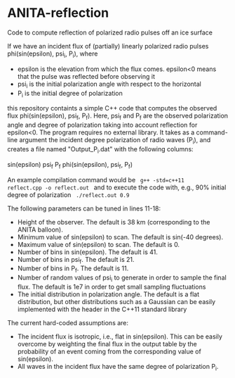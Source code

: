 # ANITA-reflection
Code to compute reflection of polarized radio pulses off an ice surface

If we have an incident flux of (partially) linearly polarized radio pulses phi(sin(epsilon), psi<sub>i</sub>, P<sub>i</sub>), where
* epsilon is the elevation from which the flux comes. epsilon<0 means that the pulse was reflected before observing it
* psi<sub>i</sub> is the initial polarization angle with respect to the horizontal
* P<sub>i</sub> is the initial degree of polarization

this repository containts a simple C++ code that computes the observed flux phi(sin(epsilon), psi<sub>f</sub>, P<sub>f</sub>). Here, psi<sub>f</sub> and P<sub>f</sub> are the observed polarization angle and degree of polarization taking into account reflection for epsilon<0. The program requires no external library. It takes as a command-line argument the incident degree polarization of radio waves (P<sub>i</sub>), and creates a file named "Output_P<sub>i</sub>.dat" with the following columns:

sin(epsilon) psi<sub>f</sub> P<sub>f</sub> phi(sin(epsilon), psi<sub>f</sub>, P<sub>f</sub>)

An example compilation command would be
<code> g++ -std=c++11 reflect.cpp -o reflect.out </code>
and to execute the code with, e.g., 90% initial degree of polarization
<code> ./reflect.out 0.9 </code>

The following parameters can be tuned in lines 11-18:
* Height of the observer. The default is 38 km (corresponding to the ANITA balloon).
* Minimum value of sin(epsilon) to scan. The default is sin(-40 degrees).
* Maximum value of sin(epsilon) to scan. The default is 0.
* Number of bins in sin(epsilon). The default is 41.
* Number of bins in psi<sub>f</sub>. The default is 21.
* Number of bins in P<sub>f</sub>. The default is 11.
* Number of random values of psi<sub>i</sub> to generate in order to sample the final flux. The default is 1e7 in order to get small sampling fluctuations
* The initial distribution in polarization angle. The default is a flat distribution, but other distributions such as a Gaussian can be easily implemented with the <random> header in the C++11 standard library

The current hard-coded assumptions are:
* The incident flux is isotropic, i.e., flat in sin(epsilon). This can be easily overcome by weighting the final flux in the output table by the probability of an event coming from the corresponding value of sin(epsilon).
* All waves in the incident flux have the same degree of polarization P<sub>i</sub>.
